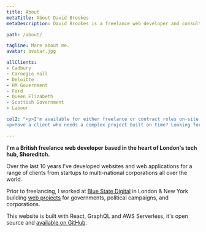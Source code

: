 ```yaml
---
title: About
metaTitle: About David Brookes
metaDescription: David Brookes is a freelance web developer and consultant based in London specialising in building high performance business websites.

path: /about/

tagline: More about me.
avatar: avatar.jpg

allClients:
- Cadbury
- Carnegie Hall
- Deloitte
- HM Government
- Ford
- Queen Elizabeth
- Scottish Government
- Labour

col2: "<p>I'm available for either freelance or contract roles on-site in central London or I'm experienced with working as part of a remote distributed team.</p>
<p>Have a client who needs a complex project built on time? Looking for a technical co founder? <a href='/contact/'>Contact me</a> and let me know what you're up to and I'll see how I can help.</p><p>If you’re starting a new web venture or have an existing project then <a href='/contact/'>get in touch</a> to discuss your requirements and timelines.</p>"

---
```


**I'm a British freelance web developer based in the heart of London's tech hub, Shoreditch.**

Over the last 10 years I've developed websites and web applications for a range of clients from startups to multi-national corporations all over the world.

Prior to freelancing, I worked at <a href="https://bluestatedigital.com" target="_blank" rel="noreferrer noopener">Blue State Digital</a> in London & New York building [web projects](/projects/) for governments, political campaigns, and corporations.

This website is built with React, GraphQL and AWS Serverless, it's open source and <a target="_blank" rel="noreferrer noopener" href="https://github.com/dbrookes/db-homepage">
available on GitHub</a>.
